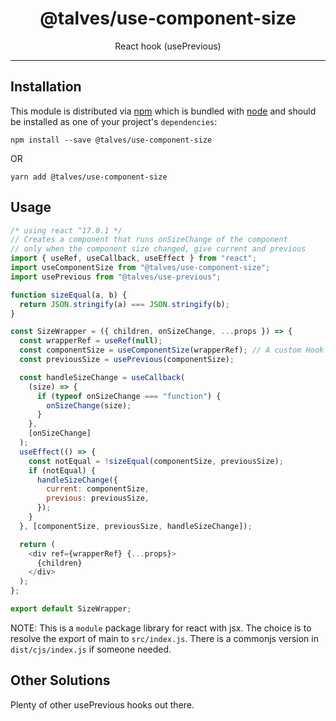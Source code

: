 <div align="center">
<h1>@talves/use-component-size</h1>
<p>React hook (usePrevious)</p>
</div>

<hr />

## Installation

This module is distributed via [npm][npm] which is bundled with [node][node] and
should be installed as one of your project's `dependencies`:

```
npm install --save @talves/use-component-size
```

OR

```
yarn add @talves/use-component-size
```

## Usage

```js
/* using react ^17.0.1 */
// Creates a component that runs onSizeChange of the component
// only when the component size changed, give current and previous
import { useRef, useCallback, useEffect } from "react";
import useComponentSize from "@talves/use-component-size";
import usePrevious from "@talves/use-previous";

function sizeEqual(a, b) {
  return JSON.stringify(a) === JSON.stringify(b);
}

const SizeWrapper = ({ children, onSizeChange, ...props }) => {
  const wrapperRef = useRef(null);
  const componentSize = useComponentSize(wrapperRef); // A custom Hook
  const previousSize = usePrevious(componentSize);

  const handleSizeChange = useCallback(
    (size) => {
      if (typeof onSizeChange === "function") {
        onSizeChange(size);
      }
    },
    [onSizeChange]
  );
  useEffect(() => {
    const notEqual = !sizeEqual(componentSize, previousSize);
    if (notEqual) {
      handleSizeChange({
        current: componentSize,
        previous: previousSize,
      });
    }
  }, [componentSize, previousSize, handleSizeChange]);

  return (
    <div ref={wrapperRef} {...props}>
      {children}
    </div>
  );
};

export default SizeWrapper;
```

NOTE: This is a `module` package library for react with jsx. The choice is to resolve the export of main to `src/index.js`. There is a commonjs version in `dist/cjs/index.js` if someone needed.

## Other Solutions

Plenty of other usePrevious hooks out there.

[npm]: https://www.npmjs.com/
[node]: https://nodejs.org/
